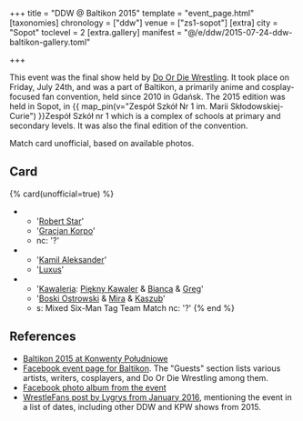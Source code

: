 +++
title = "DDW @ Baltikon 2015"
template = "event_page.html"
[taxonomies]
chronology = ["ddw"]
venue = ["zs1-sopot"]
[extra]
city = "Sopot"
toclevel = 2
[extra.gallery]
manifest = "@/e/ddw/2015-07-24-ddw-baltikon-gallery.toml"

+++

This event was the final show held by [Do Or Die Wrestling](@/o/ddw.md).
It took place on Friday, July 24th, and was a part of Baltikon, a primarily anime and cosplay-focused fan convention, held since 2010 in Gdańsk.
The 2015 edition was held in Sopot, in {{ map_pin(v="Zespół Szkół Nr 1 im. Marii Skłodowskiej-Curie") }}Zespół Szkół nr 1 which is a complex of schools at primary and secondary levels.
It was also the final edition of the convention.

Match card unofficial, based on available photos.

## Card

{% card(unofficial=true) %}
- - '[Robert Star](@/w/robert-star.md)'
  - '[Gracjan Korpo](@/w/gracjan-korpo.md)'
  - nc: '?'
- - '[Kamil Aleksander](@/w/kamil-aleksander.md)'
  - '[Luxus](@/w/luxus.md)'
- - '[Kawaleria](@/tt/kawaleria.md): [Piękny Kawaler](@/w/piekny-kawaler.md) & [Bianca](@/w/bianca.md) & [Greg](@/w/greg.md)'
  - '[Boski Ostrowski](@/w/ostrowski.md) & [Mira](@/w/mira.md) & [Kaszub](@/w/kaszub.md)'
  - s: Mixed Six-Man Tag Team Match
    nc: '?'
{% end %}

## References

* [Baltikon 2015 at Konwenty Południowe](https://konwenty-poludniowe.pl/konwenty/kalendarz/205-baltikon-2015)
* [Facebook event page for Baltikon](https://www.facebook.com/events/857141374353362). The "Guests" section lists various artists, writers, cosplayers, and Do Or Die Wrestling among them.
* [Facebook photo album from the event](https://www.facebook.com/Baltikon/posts/pfbid02XnBeM3ALvf1brgkJLWwWs4DUjXq7A2CLG23AyQyRHNtHcoMgPiU2zHPLwu3nFJml)
* [WrestleFans post by Lygrys from January 2016](https://wrestlefans.pl/forum/viewtopic.php?p=418906&sid=dbea7aa5e876e712bf24681029b6c4fd#p418906), mentioning the event in a list of dates, including other DDW and KPW shows from 2015.
